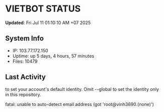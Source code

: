 # VIETBOT STATUS
**Updated**: Fri Jul 11 01:10:10 AM +07 2025

## System Info
- IP: 103.77.172.150
- Uptime: up 5 days, 4 hours, 57 minutes
- Files: 10479

## Last Activity

to set your account's default identity.
Omit --global to set the identity only in this repository.

fatal: unable to auto-detect email address (got 'root@vinh3690.(none)')
